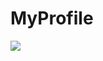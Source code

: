 # MyProfile
 
<img src="https://media.discordapp.net/attachments/986154356304932884/1032318621877272657/Screenshot_20221019-214430_My_Profile.jpg?width=304&height=676" data-canonical-src="https://media.discordapp.net/attachments/986154356304932884/1032318621877272657/Screenshot_20221019-214430_My_Profile.jpg?width=304&height=676" style="max-width:100%;">
